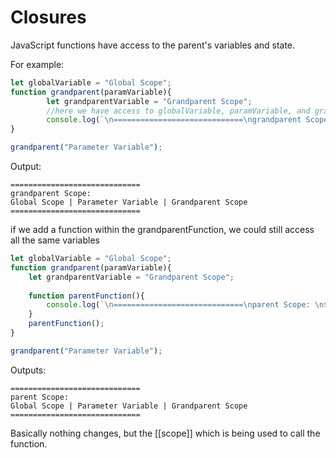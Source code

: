 # Closures  

JavaScript functions have access to the parent's variables and state. 

For example: 
```js
let globalVariable = "Global Scope";
function grandparent(paramVariable){
		let grandparentVariable = "Grandparent Scope"; 
		//here we have access to globalVariable, paramVariable, and grandparentVariable   
		console.log(`\n=============================\ngrandparent Scope: \n${globalVariable} | ${paramVariable} | ${grandparentVariable} \n=============================\n\n`); 
}

grandparent("Parameter Variable");
```

Output:
```
=============================
grandparent Scope: 
Global Scope | Parameter Variable | Grandparent Scope 
=============================
```

if we add a function within the grandparentFunction, we could still access all the same variables

```js
let globalVariable = "Global Scope";
function grandparent(paramVariable){
	let grandparentVariable = "Grandparent Scope"; 
		
	function parentFunction(){	
		console.log(`\n=============================\nparent Scope: \n${globalVariable} | ${paramVariable} | ${grandparentVariable} \n=============================\n\n`); 
	}
	parentFunction();
}

grandparent("Parameter Variable");
```

Outputs:
```
=============================
parent Scope: 
Global Scope | Parameter Variable | Grandparent Scope 
=============================
```
Basically nothing changes, but the [[scope]] which is being used to call the function. 



